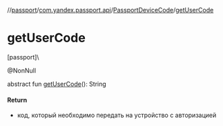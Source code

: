 //[passport](../../../index.md)/[com.yandex.passport.api](../index.md)/[PassportDeviceCode](index.md)/[getUserCode](get-user-code.md)

# getUserCode

[passport]\

@NonNull

abstract fun [getUserCode](get-user-code.md)(): String

#### Return

- код, который необходимо передать на устройство с авторизацией
